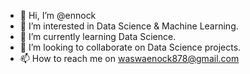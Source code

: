 - 👋 Hi, I’m @ennock
- 👀 I’m interested in Data Science & Machine Learning.
- 🌱 I’m currently learning Data Science.
- 💞️ I’m looking to collaborate on Data Science projects.
- 📫 How to reach me on waswaenock878@gmail.com

<!---
ennock/ennock is a ✨ special ✨ repository because its `README.md` (this file) appears on your GitHub profile.
You can click the Preview link to take a look at your changes.
--->
